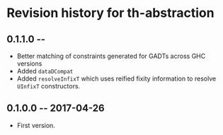 # Revision history for th-abstraction

## 0.1.1.0  --

* Better matching of constraints generated for GADTs across GHC versions
* Added `dataDCompat`
* Added `resolveInfixT` which uses reified fixity information to resolve `UInfixT`
  constructors.

## 0.1.0.0  -- 2017-04-26

* First version.
